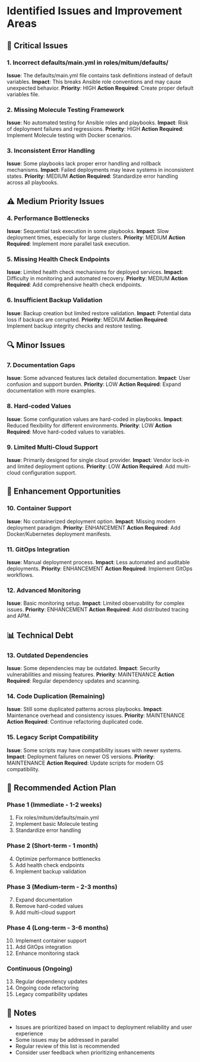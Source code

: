 # Identified Issues and Improvement Areas

## 🚨 Critical Issues

### 1. Incorrect defaults/main.yml in roles/mitum/defaults/
**Issue**: The defaults/main.yml file contains task definitions instead of default variables.
**Impact**: This breaks Ansible role conventions and may cause unexpected behavior.
**Priority**: HIGH
**Action Required**: Create proper default variables file.

### 2. Missing Molecule Testing Framework
**Issue**: No automated testing for Ansible roles and playbooks.
**Impact**: Risk of deployment failures and regressions.
**Priority**: HIGH
**Action Required**: Implement Molecule testing with Docker scenarios.

### 3. Inconsistent Error Handling
**Issue**: Some playbooks lack proper error handling and rollback mechanisms.
**Impact**: Failed deployments may leave systems in inconsistent states.
**Priority**: MEDIUM
**Action Required**: Standardize error handling across all playbooks.

## ⚠️ Medium Priority Issues

### 4. Performance Bottlenecks
**Issue**: Sequential task execution in some playbooks.
**Impact**: Slow deployment times, especially for large clusters.
**Priority**: MEDIUM
**Action Required**: Implement more parallel task execution.

### 5. Missing Health Check Endpoints
**Issue**: Limited health check mechanisms for deployed services.
**Impact**: Difficulty in monitoring and automated recovery.
**Priority**: MEDIUM
**Action Required**: Add comprehensive health check endpoints.

### 6. Insufficient Backup Validation
**Issue**: Backup creation but limited restore validation.
**Impact**: Potential data loss if backups are corrupted.
**Priority**: MEDIUM
**Action Required**: Implement backup integrity checks and restore testing.

## 🔍 Minor Issues

### 7. Documentation Gaps
**Issue**: Some advanced features lack detailed documentation.
**Impact**: User confusion and support burden.
**Priority**: LOW
**Action Required**: Expand documentation with more examples.

### 8. Hard-coded Values
**Issue**: Some configuration values are hard-coded in playbooks.
**Impact**: Reduced flexibility for different environments.
**Priority**: LOW
**Action Required**: Move hard-coded values to variables.

### 9. Limited Multi-Cloud Support
**Issue**: Primarily designed for single cloud provider.
**Impact**: Vendor lock-in and limited deployment options.
**Priority**: LOW
**Action Required**: Add multi-cloud configuration support.

## 🎯 Enhancement Opportunities

### 10. Container Support
**Issue**: No containerized deployment option.
**Impact**: Missing modern deployment paradigm.
**Priority**: ENHANCEMENT
**Action Required**: Add Docker/Kubernetes deployment manifests.

### 11. GitOps Integration
**Issue**: Manual deployment process.
**Impact**: Less automated and auditable deployments.
**Priority**: ENHANCEMENT
**Action Required**: Implement GitOps workflows.

### 12. Advanced Monitoring
**Issue**: Basic monitoring setup.
**Impact**: Limited observability for complex issues.
**Priority**: ENHANCEMENT
**Action Required**: Add distributed tracing and APM.

## 📊 Technical Debt

### 13. Outdated Dependencies
**Issue**: Some dependencies may be outdated.
**Impact**: Security vulnerabilities and missing features.
**Priority**: MAINTENANCE
**Action Required**: Regular dependency updates and scanning.

### 14. Code Duplication (Remaining)
**Issue**: Still some duplicated patterns across playbooks.
**Impact**: Maintenance overhead and consistency issues.
**Priority**: MAINTENANCE
**Action Required**: Continue refactoring duplicated code.

### 15. Legacy Script Compatibility
**Issue**: Some scripts may have compatibility issues with newer systems.
**Impact**: Deployment failures on newer OS versions.
**Priority**: MAINTENANCE
**Action Required**: Update scripts for modern OS compatibility.

## 🔧 Recommended Action Plan

### Phase 1 (Immediate - 1-2 weeks)
1. Fix roles/mitum/defaults/main.yml
2. Implement basic Molecule testing
3. Standardize error handling

### Phase 2 (Short-term - 1 month)
4. Optimize performance bottlenecks
5. Add health check endpoints
6. Implement backup validation

### Phase 3 (Medium-term - 2-3 months)
7. Expand documentation
8. Remove hard-coded values
9. Add multi-cloud support

### Phase 4 (Long-term - 3-6 months)
10. Implement container support
11. Add GitOps integration
12. Enhance monitoring stack

### Continuous (Ongoing)
13. Regular dependency updates
14. Ongoing code refactoring
15. Legacy compatibility updates

## 📝 Notes

- Issues are prioritized based on impact to deployment reliability and user experience
- Some issues may be addressed in parallel
- Regular review of this list is recommended
- Consider user feedback when prioritizing enhancements 